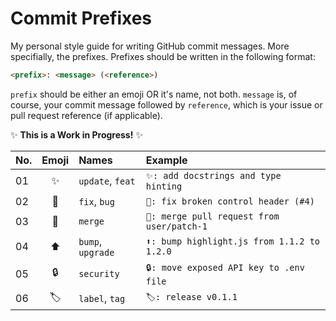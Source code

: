 # Commit Prefixes

My personal style guide for writing GitHub commit messages. More specifially, the prefixes. Prefixes should be written in the following format:

```html
<prefix>: <message> (<reference>)
```

`prefix` should be either an emoji OR it's name, not both. `message` is, of course, your commit message followed by `reference`, which is your issue or pull request reference (if applicable).

✨ **This is a Work in Progress!** ✨

|No. |Emoji |Names             |Example                                      |
|:---|:----:|:-----------------|:--------------------------------------------|
|01  |✨    |`update`, `feat`  |`✨: add docstrings and type hinting`        |
|02  |🔨    |`fix`, `bug`      |`🔨: fix broken control header (#4)`         |
|️️03  |🔀    |`merge`           |`🔀: merge pull request from user/patch-1`   |
|04  |⬆️    |`bump`, `upgrade` |`⬆️: bump highlight.js from 1.1.2 to 1.2.0`  |
|05  |🔒    |`security`        |`🔒: move exposed API key to .env file`      |
|06  |🏷️    |`label`, `tag`    |`🏷️: release v0.1.1`                         |
